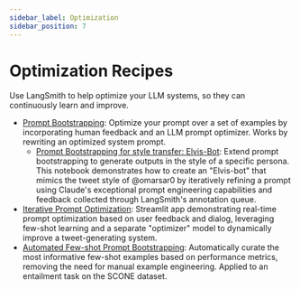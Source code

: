 ```yaml
---
sidebar_label: Optimization
sidebar_position: 7 
---
```

# Optimization Recipes

Use LangSmith to help optimize your LLM systems, so they can continuously learn and improve.

- [Prompt Bootstrapping](./assisted-prompt-bootstrapping/assisted-prompt-engineering.ipynb): Optimize your prompt over a set of examples by incorporating human feedback and an LLM prompt optimizer. Works by rewriting an optimized system prompt.
    - [Prompt Bootstrapping for style transfer: Elvis-Bot](./assisted-prompt-bootstrapping/elvis-bot.ipynb): Extend prompt bootstrapping to generate outputs in the style of a specific persona. This notebook demonstrates how to create an "Elvis-bot" that mimics the tweet style of @omarsar0 by iteratively refining a prompt using Claude's exceptional prompt engineering capabilities and feedback collected through LangSmith's annotation queue.
- [Iterative Prompt Optimization](./tweet-critic/README.md): Streamlit app demonstrating real-time prompt optimization based on user feedback and dialog, leveraging few-shot learning and a separate "optimizer" model to dynamically improve a tweet-generating system.
- [Automated Few-shot Prompt Bootstrapping](./bootstrap-fewshot/bootstrap-few-shot.ipynb): Automatically curate the most informative few-shot examples based on performance metrics, removing the need for manual example engineering. Applied to an entailment task on the SCONE dataset.